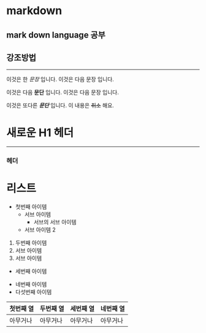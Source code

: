 # markdown
mark down language 공부
---------------
## 강조방법
---------------
이것은 한 *문장* 입니다.
이것은 다음  문장 입니다.

이것은 다음 **문단** 입니다.
이것은 다음 문장 입니다. 

이것은 또다른 ***문단*** 입니다.
이 내용은 ~~취소~~ 해요.
# 새로운 H1 헤더
---------------
### 헤더

# 리스트
- 첫번째 아이템
  - 서브 아이템
    - 서브의 서브 아이템
  - 서브 아이템 2 
1. 두번째 아이템
  1. 서브 아이템
  2. 서브 아이템 
- 세번째 아이템
+ 네번째 아이템
+ 다섯번째 아이템

| 첫번째 열 | 두번째 열 | 세번째 열 | 네번째 열 |
|---------|----------|----------|----------|
| 아무거나 | 아무거나 | 아무거나 | 아무거나 |
